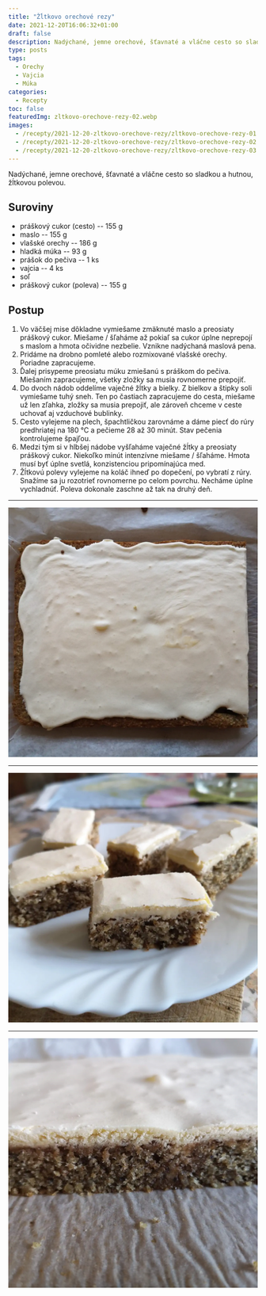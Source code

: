 ```yaml
---
title: "Žĺtkovo orechové rezy"
date: 2021-12-20T16:06:32+01:00
draft: false
description: Nadýchané, jemne orechové, šťavnaté a vláčne cesto so sladkou a hutnou, žĺtkovou polevou.
type: posts
tags:
  - Orechy
  - Vajcia
  - Múka
categories:
  - Recepty
toc: false
featuredImg: zltkovo-orechove-rezy-02.webp
images:
  - /recepty/2021-12-20-zltkovo-orechove-rezy/zltkovo-orechove-rezy-01.webp
  - /recepty/2021-12-20-zltkovo-orechove-rezy/zltkovo-orechove-rezy-02.webp
  - /recepty/2021-12-20-zltkovo-orechove-rezy/zltkovo-orechove-rezy-03.webp
---
```


Nadýchané, jemne orechové, šťavnaté a vláčne cesto so sladkou a hutnou, žĺtkovou polevou.

## Suroviny

- práškový cukor (cesto) -- 155 g
- maslo -- 155 g
- vlašské orechy -- 186 g
- hladká múka -- 93 g
- prášok do pečiva -- 1 ks
- vajcia -- 4 ks
- soľ
- práškový cukor (poleva) -- 155 g

## Postup

1. Vo väčšej mise dôkladne vymiešame zmäknuté maslo a preosiaty práškový cukor. Miešame / šľaháme až pokiaľ sa cukor úplne neprepojí s maslom a hmota očividne nezbelie. Vznikne nadýchaná maslová pena.
2. Pridáme na drobno pomleté alebo rozmixované vlašské orechy. Poriadne zapracujeme.
3. Ďalej prisypeme preosiatu múku zmiešanú s práškom do pečiva. Miešaním zapracujeme, všetky zložky sa musia rovnomerne prepojiť.
4. Do dvoch nádob oddelíme vaječné žĺtky a bielky. Z bielkov a štipky soli vymiešame tuhý sneh. Ten po častiach zapracujeme do cesta, miešame už len zľahka, zložky sa musia prepojiť, ale zároveň chceme v ceste uchovať aj vzduchové bublinky.
5. Cesto vylejeme na plech, špachtličkou zarovnáme a dáme piecť do rúry predhriatej na 180 °C a pečieme 28 až 30 minút. Stav pečenia kontrolujeme špajľou.
6. Medzi tým si v hlbšej nádobe vyšľaháme vaječné žĺtky a preosiaty práškový cukor. Niekoľko minút intenzívne miešame / šľaháme. Hmota musí byť úplne svetlá, konzistenciou pripomínajúca med.
7. Žĺtkovú polevy vylejeme na koláč ihneď po dopečení, po vybratí z rúry. Snažíme sa ju rozotrieť rovnomerne po celom povrchu. Necháme úplne vychladnúť. Poleva dokonale zaschne až tak na druhý deň.

---

![Žĺtkovo orechové rezy - povrch](zltkovo-orechove-rezy-01.webp "Žĺtkovo orechové rezy - povrch (autor: zwieratko, 2021)")

---

![Žĺtkovo orechové rezy](zltkovo-orechove-rezy-02.webp "Žĺtkovo orechové rezy (autor: zwieratko, 2021)")

---

![Žĺtkovo orechové rezy - prierez](zltkovo-orechove-rezy-03.webp "Žĺtkovo orechové rezy - prierez (autor: zwieratko, 2021)")